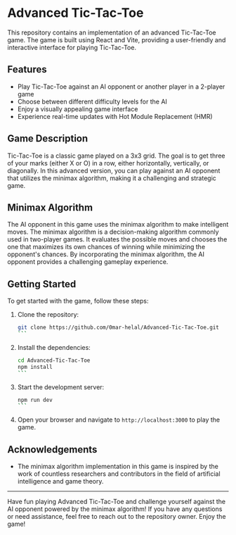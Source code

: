# Advanced Tic-Tac-Toe

This repository contains an implementation of an advanced Tic-Tac-Toe game. The game is built using React and Vite, providing a user-friendly and interactive interface for playing Tic-Tac-Toe.

## Features

- Play Tic-Tac-Toe against an AI opponent or another player in a 2-player game
- Choose between different difficulty levels for the AI
- Enjoy a visually appealing game interface
- Experience real-time updates with Hot Module Replacement (HMR)

## Game Description

Tic-Tac-Toe is a classic game played on a 3x3 grid. The goal is to get three of your marks (either X or O) in a row, either horizontally, vertically, or diagonally. In this advanced version, you can play against an AI opponent that utilizes the minimax algorithm, making it a challenging and strategic game.

## Minimax Algorithm

The AI opponent in this game uses the minimax algorithm to make intelligent moves. The minimax algorithm is a decision-making algorithm commonly used in two-player games. It evaluates the possible moves and chooses the one that maximizes its own chances of winning while minimizing the opponent's chances. By incorporating the minimax algorithm, the AI opponent provides a challenging gameplay experience.

## Getting Started

To get started with the game, follow these steps:

1. Clone the repository:

   ````bash
   git clone https://github.com/0mar-helal/Advanced-Tic-Tac-Toe.git
   ```

   ````

2. Install the dependencies:

   ````bash
   cd Advanced-Tic-Tac-Toe
   npm install
   ```

   ````

3. Start the development server:

   ````bash
   npm run dev
   ```

   ````

4. Open your browser and navigate to `http://localhost:3000` to play the game.

## Acknowledgements

- The minimax algorithm implementation in this game is inspired by the work of countless researchers and contributors in the field of artificial intelligence and game theory.

---

Have fun playing Advanced Tic-Tac-Toe and challenge yourself against the AI opponent powered by the minimax algorithm! If you have any questions or need assistance, feel free to reach out to the repository owner. Enjoy the game!
